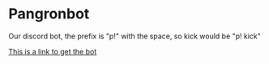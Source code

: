 # Pangronbot
Our discord bot, the prefix is "p!" with the space, so kick would be "p! kick"
<html>
  <a href="https://discord.com/api/oauth2/authorize?client_id=746246332993503325&permissions=8&scope=bot">This is a link to get the bot</a>
    </html>
